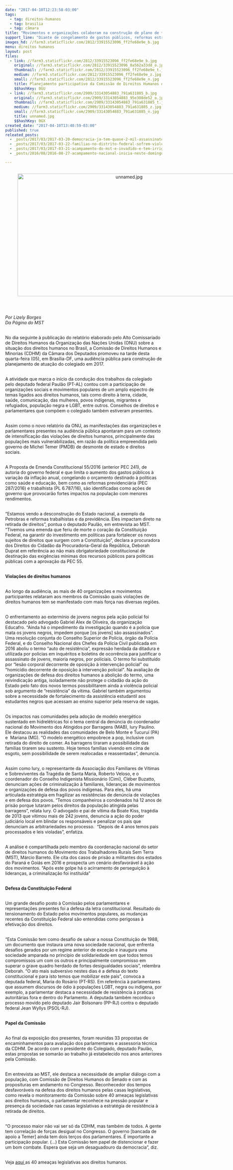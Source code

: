 ```yaml
---
date: "2017-04-10T12:23:58-03:00"
tags:
  - tag: direitos-humanos
  - tag: brasilia
  - tag: câmara
title: "Movimentos e organizações colaboram na construção de plano de trabalho da Comissão de Direitos Humanos da Câmara\n"
support_line: "Diante de congelamento de gastos públicos, reformas estruturais e criminalização dos movimentos, uma agenda propositiva constitui em desafio, apontam as lideranças"
images_hd: //farm3.staticflickr.com/2812/33915523096_ff2fe68e9e_b.jpg
menu: direitos humanos
layout: post
files:
  - link: //farm3.staticflickr.com/2812/33915523096_ff2fe68e9e_b.jpg
    original: //farm3.staticflickr.com/2812/33915523096_8a562a33dd_o.jpg
    thumbnail: //farm3.staticflickr.com/2812/33915523096_ff2fe68e9e_t.jpg
    medium: //farm3.staticflickr.com/2812/33915523096_ff2fe68e9e_z.jpg
    small: //farm3.staticflickr.com/2812/33915523096_ff2fe68e9e_n.jpg
    title: Planejamento participativo da Comissão de Direitos Humanos e Minorias da Câmara para 2017 envolve organizações e movimentos sociais. Foto Lúcio Bernardo.  Imagens Câmara.jpg
    $$hashKey: 0GU
  - link: //farm3.staticflickr.com/2909/33143054883_791a631885_b.jpg
    original: //farm3.staticflickr.com/2909/33143054883_95e308de52_o.jpg
    thumbnail: //farm3.staticflickr.com/2909/33143054883_791a631885_t.jpg
    medium: //farm3.staticflickr.com/2909/33143054883_791a631885_z.jpg
    small: //farm3.staticflickr.com/2909/33143054883_791a631885_n.jpg
    title: unnamed.jpg
    $$hashKey: 0GX
created_date: "2017-04-10T13:40:59-03:00"
published: true
releated_posts:
  - _posts/2017/03/2017-03-20-democracia-ja-tem-quase-2-mil-assassinatos-politicos-no-campo.md
  - _posts/2017/03/2017-03-22-familias-no-distrito-federal-sofrem-violento-despejo.md
  - _posts/2017/03/2017-03-21-acampamento-do-mst-e-invadido-e-tem-irrigacao-destruida-pela-policia.md
  - _posts/2016/08/2016-08-27-acampamento-nacional-inicia-neste-domingo-em-defesa-da-democracia-e-contra-o-golpe.md

---
```

<div style="text-align:center">
<figure class="image" style="display:inline-block"><img alt="unnamed.jpg" height="394" src="//farm3.staticflickr.com/2909/33143054883_791a631885_b.jpg" width="700" />
<figcaption></figcaption>
</figure>
</div>

<p>&nbsp;</p>

<p><em>Por Lizely Borges&nbsp;<br />
Da P&aacute;gina do MST</em></p>

<p><br />
No dia seguinte &agrave; publica&ccedil;&atilde;o do relat&oacute;rio elaborado pelo Alto Comissariado de Direitos Humanos da Organiza&ccedil;&atilde;o das Na&ccedil;&otilde;es Unidas (ONU) sobre a situa&ccedil;&atilde;o dos direitos humanos no Brasil, a Comiss&atilde;o de Direitos Humanos e Minorias (CDHM) da C&acirc;mara dos Deputados promoveu na tarde desta quarta-feira (05), em Bras&iacute;lia-DF, uma audi&ecirc;ncia p&uacute;blica para constru&ccedil;&atilde;o de planejamento de atua&ccedil;&atilde;o do colegiado em 2017.&nbsp;</p>

<p><br />
A atividade que marca o in&iacute;cio da condu&ccedil;&atilde;o dos trabalhos da colegiado pelo deputado federal Paul&atilde;o (PT-AL) contou com a participa&ccedil;&atilde;o de organiza&ccedil;&otilde;es sociais e movimentos populares de um amplo espectro de temas ligados aos direitos humanos, tais como direito &agrave; terra, cidade, sa&uacute;de, comunica&ccedil;&atilde;o, das mulheres, povos ind&iacute;genas, migrantes e refugiados, popula&ccedil;&atilde;o negra e LGBT, entre outros. Conselhos de direitos e parlamentares que comp&otilde;em o colegiado tamb&eacute;m estiveram presentes.</p>

<p><br />
Assim como o novo relat&oacute;rio da ONU, as manifesta&ccedil;&otilde;es das organiza&ccedil;&otilde;es e parlamentares presentes na audi&ecirc;ncia p&uacute;blica apontaram para um contexto de intensifica&ccedil;&atilde;o das viola&ccedil;&otilde;es de direitos humanos, principalmente das popula&ccedil;&otilde;es mais vulnerabilizadas, em raz&atilde;o da pol&iacute;tica empreendida pelo governo de Michel Temer (PMDB) de desmonte de estado e direitos sociais.&nbsp;</p>

<p><br />
A Proposta de Emenda Constitucional 55/2016 (anterior PEC 241), de autoria do governo federal e que limita o aumento dos gastos p&uacute;blicos &agrave; varia&ccedil;&atilde;o da infla&ccedil;&atilde;o anual, congelando o or&ccedil;amento destinado &agrave; politicas como sa&uacute;de e educa&ccedil;&atilde;o, bem como as reformas previdenci&aacute;ria (PEC 287/2016) e trabalhista (PL 6.787/16), s&atilde;o identificadas como a&ccedil;&otilde;es de governo que provocar&atilde;o fortes impactos na popula&ccedil;&atilde;o com menores rendimentos.&nbsp;</p>

<p><br />
&ldquo;Estamos vendo a desconstru&ccedil;&atilde;o do Estado nacional, a exemplo da Petrobras e reformas trabalhistas e da previd&ecirc;ncia. Eles impactam direto na retirada de direitos&rdquo;, pontua o deputado Paul&atilde;o, em entrevista ao MST. &ldquo;Tivemos uma emenda que feriu de morte o cora&ccedil;&atilde;o da Constitui&ccedil;&atilde;o Federal, na garantir do investimento em pol&iacute;ticas para fortalecer os novos sujeitos de direitos que surgem com a Constitui&ccedil;&atilde;o&rdquo;, declara a procuradora dos Direitos do Cidad&atilde;o da Procuradoria-Geral da Rep&uacute;blica, Deborah Duprat em refer&ecirc;ncia ao n&atilde;o mais obrigatoriedade constitucional de destina&ccedil;&atilde;o das exig&ecirc;ncias m&iacute;nimas dos recursos p&uacute;blicos para pol&iacute;ticas p&uacute;blicas com a aprova&ccedil;&atilde;o da PEC 55.</p>

<p><br />
<strong>Viola&ccedil;&otilde;es de direitos humanos</strong><br />
&nbsp; &nbsp; &nbsp; &nbsp; &nbsp; &nbsp; &nbsp; &nbsp;</p>

<p>Ao longo da audi&ecirc;ncia, as mais de 40 organiza&ccedil;&otilde;es e movimentos participantes relataram aos membros da Comiss&atilde;o quais viola&ccedil;&otilde;es de direitos humanos tem se manifestado com mais for&ccedil;a nas diversas regi&otilde;es.&nbsp;</p>

<p><br />
O enfrentamento ao exterm&iacute;nio de jovens negros pela a&ccedil;&atilde;o policial foi destacado pelo advogado Gabriel Alex de Oliveira, da organiza&ccedil;&atilde;o Educafro. &ldquo;Ainda h&aacute; o impedimento da investiga&ccedil;&atilde;o quando &eacute; a pol&iacute;cia que mata os jovens negros, impedem porque [os jovens] s&atilde;o assassinados&rdquo;. Uma resolu&ccedil;&atilde;o conjunta do Conselho Superior de Pol&iacute;cia, &oacute;rg&atilde;o da Pol&iacute;cia Federal, e do Conselho Nacional dos Chefes da Pol&iacute;cia Civil publicada em 2016 aboliu o termo &ldquo;auto de resist&ecirc;ncia&rdquo;, express&atilde;o herdada da ditadura e utilizada por policias em inqu&eacute;ritos e boletins de ocorr&ecirc;ncia para justificar o assassinato de jovens, maioria negros, por policiais. O termo foi substitu&iacute;do por &ldquo;les&atilde;o corporal decorrente de oposi&ccedil;&atilde;o &agrave; interven&ccedil;&atilde;o policial&quot; ou &quot;homic&iacute;dio decorrente de oposi&ccedil;&atilde;o &agrave; interven&ccedil;&atilde;o policial&quot;. Na avalia&ccedil;&atilde;o de organiza&ccedil;&otilde;es de defesa dos direitos humanos a aboli&ccedil;&atilde;o do termo, uma reivindica&ccedil;&atilde;o antiga, isoladamente n&atilde;o protege o cidad&atilde;o da a&ccedil;&atilde;o do Estado pelo fato dos novos termos possibilitarem ainda a viol&ecirc;ncia policial sob argumento de &ldquo;resist&ecirc;ncia&rdquo; da v&iacute;tima. Gabriel tamb&eacute;m argumentou sobre a necessidade de fortalecimento da assist&ecirc;ncia estudantil aos estudantes negros que acessam ao ensino superior pela reserva de vagas.</p>

<p><br />
Os impactos nas comunidades pela ado&ccedil;&atilde;o de modelo energ&eacute;tico sustentado em hidrel&eacute;tricas foi o tema central da den&uacute;ncia do coordenador nacional do Movimento dos Atingidos por Barragens (MAB), Iury Paulino. Ele destacou as realidades das comunidades de Belo Monte e Tucuru&iacute; (PA) e &nbsp;Mariana (MG). &ldquo;O modelo energ&eacute;tico empobrece a pop, inclusive com retirada do direito de comer. As barragens tiraram a possibilidade das fam&iacute;lias tirarem seu sustento. Hoje temos fam&iacute;lias vivendo em cima de esgoto, sem possibilidade de serem realocadas e reassentadas&rdquo;, denuncia.</p>

<p><br />
Assim como Iury, o representante da Associa&ccedil;&atilde;o dos Familiares de V&iacute;timas e Sobreviventes da Trag&eacute;dia de Santa Maria, Roberto Veloso, e o coordenador do Conselho Indigenista Mission&aacute;rio (Cimi), Cl&eacute;ber Buzatto, denunciam a&ccedil;&otilde;es de criminaliza&ccedil;&atilde;o &agrave; familiares, lideran&ccedil;as de movimentos e organiza&ccedil;&otilde;es de defesa dos povos ind&iacute;genas. Para eles, h&aacute; uma articulada estrat&eacute;gia em fragilizar as resist&ecirc;ncias de den&uacute;ncia de viola&ccedil;&otilde;es e em defesa dos povos. &ldquo;Temos companheiros a condenados h&aacute; 12 anos de pris&atilde;o porque lutaram pelos direitos da popula&ccedil;&atilde;o atingida pelas barragens&rdquo;, relata Iury. O advogado e pai de v&iacute;tima da Boate Kiss, trag&eacute;dia de 2013 que vitimou mais de 242 jovens, denuncia a a&ccedil;&atilde;o do poder judici&aacute;rio local em blindar os respons&aacute;veis e penalizar os pais que denunciam as arbitrariedades no processo. &nbsp;&ldquo;Depois de 4 anos temos pais processados e leis violadas&rdquo;, enfatiza.&nbsp;</p>

<p><br />
A an&aacute;lise &eacute; compartilhada pelo membro da coordena&ccedil;&atilde;o nacional do setor de direitos humanos do Movimento dos Trabalhadores Rurais Sem Terra (MST), M&aacute;rcio Barreto. Ele cita dos casos de pris&atilde;o a militantes dos estados do Paran&aacute; e Goi&aacute;s em 2016 e prospecta um cen&aacute;rio desfavor&aacute;vel &agrave; a&ccedil;&atilde;o dos movimentos. &ldquo;Ap&oacute;s este golpe h&aacute; o acirramento de persegui&ccedil;&atilde;o &agrave; lideran&ccedil;as, a criminaliza&ccedil;&atilde;o foi institu&iacute;da&rdquo;</p>

<p><br />
<strong>Defesa da Constitui&ccedil;&atilde;o Federal</strong></p>

<p><br />
Um grande desafio posto &agrave; Comiss&atilde;o pelos parlamentares e representa&ccedil;&otilde;es presentes foi a defesa da letra constitucional. Resultado do tensionamento do Estado pelos movimentos populares, as mudan&ccedil;as recentes da Constitui&ccedil;&atilde;o Federal s&atilde;o entendidas como perigosas &agrave; efetiva&ccedil;&atilde;o dos direitos.</p>

<p><br />
&ldquo;Esta Comiss&atilde;o tem como desafio de salvar a nossa Constitui&ccedil;&atilde;o de 1988, um documento que instaura uma nova sociedade nacional, que enfrenta desafios gerados por um regime anterior de exce&ccedil;&atilde;o e inaugura uma sociedade amparada no princ&iacute;pio de solidariedade em que todos temos compromissos um com os outros e principalmente compromisso em superar o grave quadro herdado de fortes desigualdades sociais&rdquo;, relembra Deborah. &ldquo;O ato mais subversivo nestes dias &eacute; a defesa do texto constitucional e para isto temos que mobilizar este pa&iacute;s&rdquo;, convoca a deputada federal, Maria do Ros&aacute;rio (PT-RS). Em refer&ecirc;ncia &agrave; parlamentares que assumem discursos de &oacute;dio &agrave; popula&ccedil;&otilde;es LGBT, negra ou ind&iacute;gena, por exemplo, a parlamentar destaca a necessidade de resist&ecirc;ncia &agrave; praticas autorit&aacute;rias fora e dentro do Parlamento. A deputada tamb&eacute;m recordou o processo movido pelo deputado Jair Bolsonaro (PP-RJ) contra o deputado federal Jean Wyllys (PSOL-RJ).</p>

<p><br />
<strong>Papel da Comiss&atilde;o</strong></p>

<p><br />
Ao final da exposi&ccedil;&atilde;o dos presentes, foram reunidas 33 propostas de encaminhamentos para avalia&ccedil;&atilde;o dos parlamentares e assessoria t&eacute;cnica da CDHM. De acordo com o presidente do Colegiado, deputado Paul&atilde;o, estas propostas se somar&atilde;o ao trabalho j&aacute; estabelecido nos anos anteriores pela Comiss&atilde;o.</p>

<p><br />
Em entrevista ao MST, ele destaca a necessidade de ampliar di&aacute;logo com a popula&ccedil;&atilde;o, com Comiss&atilde;o de Direitos Humanos do Senado e com as proposituras em andamento no Congresso. Reconhecedor dos tempos desfavor&aacute;veis na defesa dos direitos humanos pelas casas legislativas, como revela o monitoramento da Comiss&atilde;o sobre 40 amea&ccedil;as legislativas aos direitos humanos, o parlamentar reconhece na press&atilde;o popular e presen&ccedil;a da sociedade nas casas legislativas a estrat&eacute;gia de resist&ecirc;ncia &agrave; retirada de direitos.</p>

<p><br />
&ldquo;O processo maior n&atilde;o vai ser s&oacute; da CDHM, mas tamb&eacute;m de todos. A gente tem correla&ccedil;&atilde;o de for&ccedil;as desigual no Congresso. O governo [bancada de apoio a Temer] ainda tem dois ter&ccedil;os dos parlamentares. &Eacute; importante a participa&ccedil;&atilde;o popular. (...) Esta Comiss&atilde;o tem papel de distencionar e fazer um bom combate. Espera que seja um desaguadouro da democracia&rdquo;, diz.</p>

<p><br />
Veja <a href="http://www2.camara.leg.br/atividade-legislativa/comissoes/comissoes-permanentes/cdhm/noticias/40-ameacas-legislativas-aos-direitos-humanos">aqui </a>as 40 amea&ccedil;as legislativas aos direitos humanos.&nbsp;</p>

<p>&nbsp;</p>
